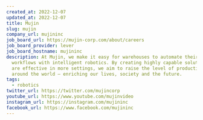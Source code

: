 ```yaml
---
created_at: 2022-12-07
updated_at: 2022-12-07
title: Mujin
slug: mujin
company_url: mujininc
job_board_url: https://mujin-corp.com/about/careers
job_board_provider: lever
job_board_hostname: mujininc
description: At Mujin, we make it easy for warehouses to automate their
  workflows with intelligent robotics. By creating highly capable solutions that
  are effective in more settings, we aim to raise the level of productivity
  around the world – enriching our lives, society and the future.
tags:
  - robotics
twitter_url: https://twitter.com/mujincorp
youtube_url: https://www.youtube.com/mujinvideo
instagram_url: https://instagram.com/mujininc
facebook_url: https://www.facebook.com/mujininc
---
```

